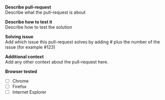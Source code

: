 **Describe pull-request**</br>
Describe what the pull-request is about

**Describe how to test it**</br>
Describe how to test the solution

**Solving issue**</br>
Add which issue this pull-request solves by adding # plus the number of the issue (for example #123)

**Additional context**<br/>
Add any other context about the pull-request here.

**Browser tested**<br/>
- [ ] Chrome
- [ ] Firefox
- [ ] Internet Explorer
